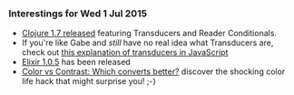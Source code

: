 ### Interestings for Wed 1 Jul 2015

- [Clojure 1.7 released](http://blog.cognitect.com/blog/2015/6/30/clojure-17) featuring Transducers and Reader Conditionals.
- If you're like Gabe and _still_ have no real idea what Transducers are, check out [this explanation of transducers in JavaScript](http://simplectic.com/blog/2014/transducers-explained-1/)
- [Elixir 1.0.5](https://github.com/elixir-lang/elixir/blob/3eb938a0ba7db5c6cc13d390e6242f66fdc9ef00/CHANGELOG.md) has been released
- [Color vs Contrast: Which converts better?](http://blog.usabilitytools.com/color-vs-contrast/) discover the shocking color life hack that might surprise you! ;-)
